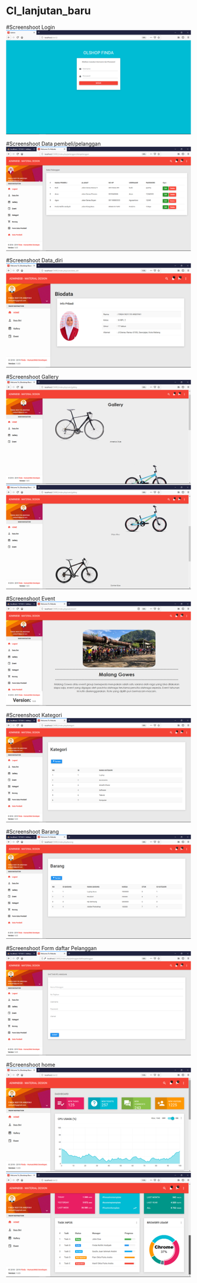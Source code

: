# CI_lanjutan_baru
#Screenshoot Login
![alt text](https://github.com/finda15/CI_lanjutan_baru/blob/master/Screenshots/Login.png?raw=true)

#Screenshoot Data pembeli/pelanggan
![alt text](https://github.com/finda15/CI_lanjutan_baru/blob/master/Screenshots/data%20pembeli.png?raw=true)

#Screenshoot Data_diri
![alt text](https://github.com/finda15/CI_lanjutan_baru/blob/master/Screenshots/data_diri.png?raw=true)

#Screenshoot Gallery
![alt text](https://github.com/finda15/CI_lanjutan_baru/blob/master/Screenshots/gallery.png?raw=true)
![alt text](https://github.com/finda15/CI_lanjutan_baru/blob/master/Screenshots/gallery2.png?raw=true)

#Screenshoot Event
![alt text](https://github.com/finda15/CI_lanjutan_baru/blob/master/Screenshots/event.png?raw=true)

#Screenshoot Kategori
![alt text](https://github.com/finda15/CI_lanjutan_baru/blob/master/Screenshots/kategori.png?raw=true)

#Screenshoot Barang
![alt text](https://github.com/finda15/CI_lanjutan_baru/blob/master/Screenshots/Barang.png?raw=true)

#Screenshoot Form daftar Pelanggan
![alt text](https://github.com/finda15/CI_lanjutan_baru/blob/master/Screenshots/daftar%20pelanggan.png?raw=true)

#Screenshoot home
![alt text](https://github.com/finda15/CI_lanjutan_baru/blob/master/Screenshots/home.png?raw=true)
![alt text](https://github.com/finda15/CI_lanjutan_baru/blob/master/Screenshots/home2.png?raw=true)
